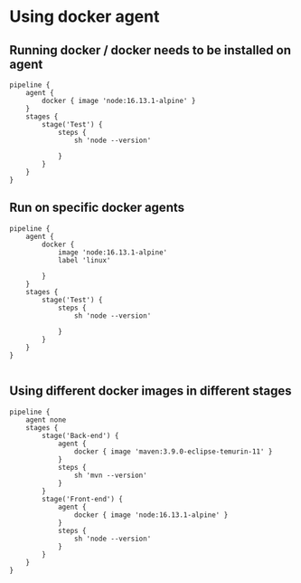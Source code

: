 # Using docker agent 

## Running docker / docker needs to be installed on agent

```
pipeline {
    agent {
        docker { image 'node:16.13.1-alpine' }
    }
    stages {
        stage('Test') {
            steps {
                sh 'node --version'

            }
        }
    }
}
```

## Run on specific docker agents 

```
pipeline {
    agent {
        docker { 
            image 'node:16.13.1-alpine'
            label 'linux'
            
        }
    }
    stages {
        stage('Test') {
            steps {
                sh 'node --version'

            }
        }
    }
}


```

## Using different docker images in different stages

```
pipeline {
    agent none
    stages {
        stage('Back-end') {
            agent {
                docker { image 'maven:3.9.0-eclipse-temurin-11' }
            }
            steps {
                sh 'mvn --version'
            }
        }
        stage('Front-end') {
            agent {
                docker { image 'node:16.13.1-alpine' }
            }
            steps {
                sh 'node --version'
            }
        }
    }
}
```
